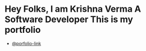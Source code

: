# Hey Folks, I am Krishna Verma A Software Developer This is my portfolio

- [@porfolio-link](https://krishnavermaportfolio.netlify.app/) 